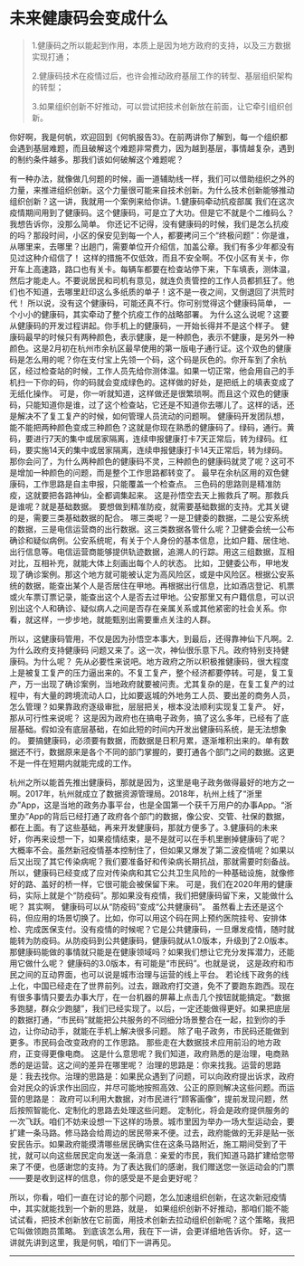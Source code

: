 # 未来健康码会变成什么

> 1.健康码之所以能起到作用，本质上是因为地方政府的支持，以及三方数据实现打通；
>
> 2.健康码技术在疫情过后，也许会推动政府基层工作的转型、基层组织架构的转型；
>
> 3.如果组织创新不好推动，可以尝试把技术创新放在前面，让它牵引组织创新。

你好啊，我是何帆，欢迎回到《何帆报告3》。在前两讲你了解到，每一个组织都会遇到基层难题，而且破解这个难题非常费力，因为越到基层，事情越复杂，遇到的制约条件越多。那我们该如何破解这个难题呢？

有一种办法，就像做几何题的时候，画一道辅助线一样，我们可以借助组织之外的力量，来推进组织创新。这个力量很可能来自技术创新。为什么技术创新能够推动组织创新？这一讲，我就用一个案例来给你讲。1.健康码牵动抗疫部属
我们在这次疫情期间用到了健康码。这个健康码，可是立了大功。但是它不就是个二维码么？我想告诉你，没那么简单。
你还记不记得，没有健康码的时候，我们是怎么抗疫的吗？那段时间，小区的保安见到每一个人，都要拷问三个“终极问题”：你是谁，从哪里来，去哪里？出趟门，需要单位开介绍信，加盖公章。我们有多少年都没有见过这种介绍信了！
这样的措施不仅低效，而且不安全啊。不仅小区有关卡，你开车上高速路，路口也有关卡。每辆车都要在检查站停下来，下车填表，测体温，然后才能走人。不要说居民和司机有意见，就连负责管控的工作人员都抓狂了。他们也不知道，去哪里赶印这么多纸质的单子！这不是一夜之间，又倒退回了洪荒时代！
所以说，没有这个健康码，可能还真不行。你可别觉得这个健康码简单，
一个小小的健康码，其实牵动了整个抗疫工作的战略部署。
为什么这么说呢？这要从健康码的开发过程讲起。你手机上的健康码，一开始长得并不是这个样子。
健康码最早的时候只有两种颜色，表示健康，是一种颜色，表示不健康，是另外一种颜色。这是2月初在杭州市余杭区最早使用的第一版电子通行证。这个双色的健康码是怎么用的呢？你在支付宝上先领一个码，这个码是灰色的。你开车到了余杭区，经过检查站的时候，工作人员先给你测体温。如果一切正常，他会用自己的手机扫一下你的码，你的码就会变成绿色的。这样做的好处，是把纸上的填表变成了无纸化操作。
可是，你一听就知道，这样做还是很繁琐啊。而且这个双色的健康码，只能知道你是谁，过了这个检查站，它还是不知道你去哪儿了。这样的话，还是解决不了复工复产的时候，如何管理人员流动的问题啊。
健康码开发团队想，能不能把两种颜色变成三种颜色？这就是你现在熟悉的健康码了。绿码，通行。黄码，要进行7天的集中或居家隔离，连续申报健康打卡7天正常后，转为绿码。红码，要实施14天的集中或居家隔离，连续申报健康打卡14天正常后，转为绿码。
那你会问了，为什么两种颜色的健康码不灵，三种颜色的健康码就灵了呢？这可不是增加一种颜色的问题，而是整个工作思路都转变了。
最早在余杭区用的双色健康码，工作思路是自主申报，只能覆盖一个检查点。
三色码的思路则是精准防疫，这就要把各路神仙，全都调集起来。
这是孙悟空去天上搬救兵了啊。那救兵是谁呢？就是基础数据。
要想做到精准防疫，就需要基础数据的支持。尤其关键的是，需要三类基础数据的配合。
哪三类呢？一是卫健委的数据，二是公安系统的数据，三是电信运营商的出行数据。这三类数据各管什么呢？卫健委会统一公布确诊和疑似病例。公安系统呢，有关于个人身份的基本信息，比如户籍、居住地、出行信息等。电信运营商能够提供轨迹数据，追溯人的行踪。用这三组数据，互相对比，互相补充，就能大体上刻画出每个人的状态。
比如，卫健委公布，甲地发现了确诊案例。那这个地方就可能被认定为高风险区，或是中风险区。根据公安系统的数据，能查出某个人是否居住在甲地。再根据出行信息，比如酒店登记、机票或火车票订票记录，能查出这个人是否去过甲地。公安那里又有户籍信息，可以识别出这个人和确诊、疑似病人之间是否存在亲属关系或其他紧密的社会关系。你看，就这样，一步步地，就能甄别出需要重点关注的人群。

所以，这健康码管用，不仅是因为孙悟空本事大，到最后，还得靠神仙下凡啊。2.为什么政府支持健康码
问题又来了。这一次，神仙很乐意下凡。政府特别支持健康码。为什么呢？
先从必要性来说吧。地方政府之所以积极推健康码，很大程度上是被复工复产的压力逼出来的。不复工复产，整个经济都要停转。可是，复工复产，万一出现了确诊案例，当地政府就要被问责。尤其复杂的是，在复工复产的过程中，有大量的跨境流动人口，比如要返城的外地务工人员、要出差的商务人员，怎么管理？如果靠政府逐级审批，层层把关，根本没法顺利实现复工复产。
好，那从可行性来说呢？
这是因为政府也在搞电子政务，搞了这么多年，已经有了底层基础。假如没有底层基础，在如此短的时间内开发出健康码系统，是无法想象的。
要搞健康码，必须要有数据，而数据是日积月累，逐渐堆积出来的。单有数据还不行，数据原来是各个不同的部门掌握的，要打通各个部门之间的数据。这更不是一件在短期内就能完成的工作。

杭州之所以能首先推出健康码，那就是因为，这里是电子政务做得最好的地方之一啊。2017年，杭州就成立了数据资源管理局。2018年，杭州上线了“浙里办”App，这是当地的政务办事平台，也是全国第一个获千万用户的办事App。“浙里办”App的背后已经打通了政府各个部门的数据，像公安、交管、社保的数据，都在上面。有了这些基础，再来开发健康码，那就方便多了。3.健康码的未来
好，你再来设想一下，如果疫情结束，是不是就可以在手机里删掉健康码了呢？
大概率不会。虽然新冠疫情基本控制住了，但如果又爆发了第二波疫情呢？如果以后又出现了其它传染病呢？我们要准备好和传染病长期抗战，那就需要时刻备战。所以，健康码已经变成了应对传染病和其它公共卫生风险的一种基础设施，就像修好的路、盖好的桥一样，它很可能会被保留下来。
可是，我们在2020年用的健康码，实际上就是个“防疫码”。那如果没有疫情，我们把健康码留下来，又能做什么呢？
其实啊，
健康码可以从“防疫码”变成“公共健康码”。
虽然看上去还是这个码，但应用的场景切换了。比如，你可以用这个码在网上预约医院挂号、安排体检、完成医保支付。没有疫情的时候呢？它是公共健康码，一旦爆发疫情，随时就能转为防疫码。从防疫码到公共健康码，健康码就从1.0版本，升级到了2.0版本。
那健康码能做的事情就只能是在健康领域吗？如果我们想让它充分发挥潜力，还能用它做什么呢？
健康码的3.0版本，有可能是“市民码”。也就是说，
这是政府和市民之间的互动界面，也可以说是城市治理与运营的线上平台。
若论线下政务的线上化，中国已经走在了世界前列。过去，跟政府打交道，免不了要跑东跑西。现在有很多事情只要去办事大厅，在一台机器的屏幕上点击几个按钮就能搞定。“数据多跑腿，群众少跑腿”，我们已经实现了。以后，一定还能做得更好。如果把底层的数据打通，“市民码”就能把公共服务的不同细分场景整合在一起，拉到你的手边，让你动动手，就能在手机上解决很多问题。
除了电子政务，市民码还能做到更多。市民码会改变政府的工作思路。
那些走在大数据技术应用前沿的地方政府，正变得更像电商。
这是什么意思呢？我们知道，政府熟悉的是治理，电商熟悉的是运营。这之间的差异在哪里呢？
治理的思路是：你来找我。运营的思路是：我去找你。治理的思路是：如果民众遇到了问题，可以向政府提出诉求，政府会对民众的诉求作出回应，并尽可能地按照高效、公正的原则解决这些问题。而运营的思路是：
政府可以利用大数据，对市民进行“顾客画像”，提前发现问题，然后按照智能化、定制化的思路去处理这些问题。
定制化，将会是政府提供服务的一次飞跃。咱们不妨来设想一下这样的场景。城市里因为举办一场大型运动会，要扩建一条马路。修马路会给周边的居民带来不便。过去，政府能做的无非是贴一张安民告示。如果政府能摸清哪些居民确实住在这条马路附近，施工期间受到了干扰，就可以向这些居民定向发送一条消息：亲爱的市民，我们知道马路扩建给您带来了不便，也感谢您的支持。为了表达我们的感谢，我们赠送您一张运动会的门票——要是收到这样的信息，你的感受是不是会更好呢？

所以，你看，咱们一直在讨论的那个问题，怎么加速组织创新，在这次新冠疫情中，其实就能找到一个新的思路，就是，
如果组织创新不好推动，那咱们能不能试试看，把技术创新放在它前面，用技术创新去拉动组织创新呢？这个策略，我把它叫做领跑员策略。
到底该怎么用，我在下一讲，会更详细地告诉你。
好，这一讲就先讲到这里，我是何帆，咱们下一讲再见。

---
